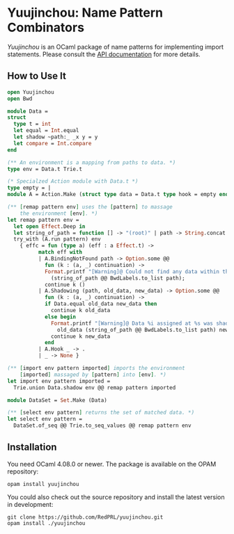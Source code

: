 # Yuujinchou: Name Pattern Combinators

_Yuujinchou_ is an OCaml package of name patterns for implementing import statements. Please consult the [API documentation](https://redprl.org/yuujinchou/yuujinchou/Yuujinchou) for more details.

## How to Use It

<!-- This part should be in sync with test/TestImportSelect.ml and src/Yuujinchou.mli -->
```ocaml
open Yuujinchou
open Bwd

module Data =
struct
  type t = int
  let equal = Int.equal
  let shadow ~path:_ _x y = y
  let compare = Int.compare
end

(** An environment is a mapping from paths to data. *)
type env = Data.t Trie.t

(* Specialzed Action module with Data.t *)
type empty = |
module A = Action.Make (struct type data = Data.t type hook = empty end)

(** [remap pattern env] uses the [pattern] to massage
    the environment [env]. *)
let remap pattern env =
  let open Effect.Deep in
  let string_of_path = function [] -> "(root)" | path -> String.concat "." path in
  try_with (A.run pattern) env
    { effc = fun (type a) (eff : a Effect.t) ->
          match eff with
          | A.BindingNotFound path -> Option.some @@
            fun (k : (a, _) continuation) ->
            Format.printf "[Warning]@ Could not find any data within the subtree at %s.@."
              (string_of_path @@ BwdLabels.to_list path);
            continue k ()
          | A.Shadowing (path, old_data, new_data) -> Option.some @@
            fun (k : (a, _) continuation) ->
            if Data.equal old_data new_data then
              continue k old_data
            else begin
              Format.printf "[Warning]@ Data %i assigned at %s was shadowed by data %i.@."
                old_data (string_of_path @@ BwdLabels.to_list path) new_data;
              continue k new_data
            end
          | A.Hook _ -> .
          | _ -> None }

(** [import env pattern imported] imports the environment
    [imported] massaged by [pattern] into [env]. *)
let import env pattern imported =
  Trie.union Data.shadow env @@ remap pattern imported

module DataSet = Set.Make (Data)

(** [select env pattern] returns the set of matched data. *)
let select env pattern =
  DataSet.of_seq @@ Trie.to_seq_values @@ remap pattern env
```

## Installation

You need OCaml 4.08.0 or newer. The package is available on the OPAM repository:
```
opam install yuujinchou
```

You could also check out the source repository and install the latest version in development:
```
git clone https://github.com/RedPRL/yuujinchou.git
opam install ./yuujinchou
```
